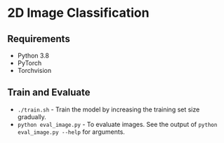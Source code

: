 # 2D Image Classification

## Requirements

- Python 3.8
- PyTorch
- Torchvision

## Train and Evaluate
- `./train.sh` - Train the model by increasing the training set size gradually.
- `python eval_image.py` - To evaluate images. See the output of `python eval_image.py --help` for arguments.
